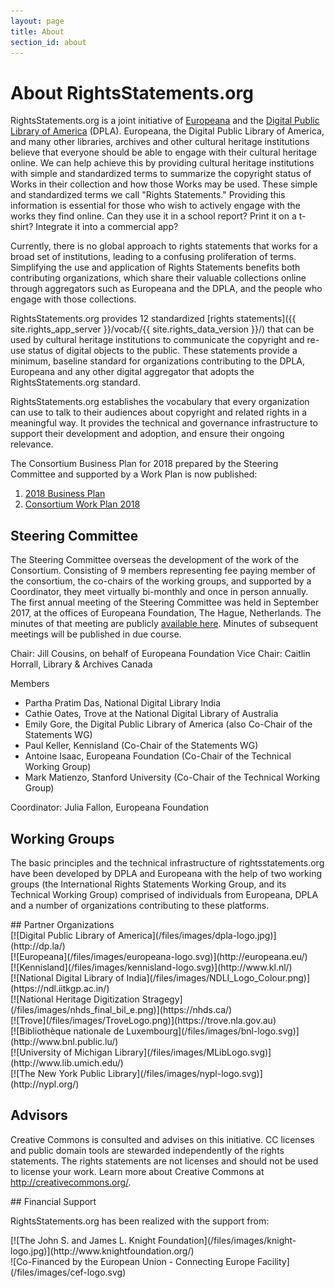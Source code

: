 ```yaml
---
layout: page
title: About
section_id: about
---
```


# About RightsStatements.org

RightsStatements.org is a joint initiative of [Europeana](http://europeana.eu/) and the [Digital Public Library of America](http://dp.la/) (DPLA). Europeana, the Digital Public Library of America, and many other libraries, archives and other cultural heritage institutions believe that everyone should be able to engage with their cultural heritage online. We can help achieve this by providing cultural heritage institutions with simple and standardized terms to summarize the copyright status of Works in their collection and how those Works may be used. These simple and standardized terms we call "Rights Statements." Providing this information is essential for those who wish to actively engage with the works they find online. Can they use it in a school report? Print it on a t­-shirt? Integrate it into a commercial app?

Currently, there is no global approach to rights statements that works for a broad set of institutions, leading to a confusing proliferation of terms. Simplifying the use and application of Rights Statements benefits both contributing organizations, which share their valuable collections online through aggregators such as Europeana and the DPLA, and the people who engage with those collections.

RightsStatements.org provides 12 standardized [rights statements]({{ site.rights_app_server }}/vocab/{{ site.rights_data_version }}/) that can be used by cultural heritage institutions to communicate the copyright and re-use status of digital objects to the public. These statements provide a  minimum, baseline standard for organizations contributing to the DPLA, Europeana and any other digital aggregator that adopts the RightsStatements.org standard.

RightsStatements.org establishes the vocabulary that every organization can use to talk to their audiences about copyright and related rights in a meaningful way. It provides the technical and governance infrastructure to support their development and adoption, and ensure their on­going relevance.

The Consortium Business Plan for 2018 prepared by the Steering Committee and supported by a Work Plan is now published:

1. [2018 Business Plan](http://bit.ly/2oZQe4m)
2. [Consortium Work Plan 2018](http://bit.ly/2DiEbTS)

## Steering Committee

The Steering Committee overseas the development of the work of the Consortium. Consisting of 9 members representing fee paying member of the consortium, the co-chairs of the working groups, and supported by a Coordinator, they meet virtually bi-monthly and once in person annually. The first annual meeting of the Steering Committee was held in September 2017, at the offices of Europeana Foundation, The Hague, Netherlands. The minutes of that meeting are publicly [available here](https://docs.google.com/document/d/1FHgxm9YF4ZWBtcDRjfBvcm8SG984cS1bVhPLpmTXQ28/). Minutes of subsequent meetings will be published in due course.

Chair:  Jill Cousins, on behalf of Europeana Foundation
Vice Chair: Caitlin Horrall, Library & Archives Canada

Members
* Partha Pratim Das, National Digital Library India
* Cathie Oates, Trove at the National Digital Library of Australia
* Emily Gore, the Digital Public Library of America (also Co-Chair of the Statements WG)
* Paul Keller, Kennisland (Co-Chair of the Statements WG)
* Antoine Isaac, Europeana Foundation (Co-Chair of the Technical Working Group)
* Mark Matienzo, Stanford University (Co-Chair of the Technical Working Group)

Coordinator:  Julia Fallon, Europeana Foundation

## Working Groups

The basic principles and the technical infrastructure of rightsstatements.org have been developed by DPLA and Europeana with the help of two working groups (the International Rights Statements Working Group, and its Technical Working Group) comprised of individuals from Europeana, DPLA and a number of organizations contributing to these platforms.

<div class="box">
## Partner Organizations

<div class="row centered-text">
<div class="medium-4 columns logo">
[![Digital Public Library of America](/files/images/dpla-logo.jpg)](http://dp.la/)
</div>
<div class="medium-4 columns logo">
[![Europeana](/files/images/europeana-logo.svg)](http://europeana.eu/)
</div>
<div class="medium-4 columns logo">
[![Kennisland](/files/images/kennisland-logo.svg)](http://www.kl.nl/)
</div>
</div>
<div class="row centered-text">
<div class="medium-4 columns logo">
[![National Digital Library of India](/files/images/NDLI_Logo_Colour.png)](https://ndl.iitkgp.ac.in/)
</div>
<div class="medium-4 columns logo">
[![National Heritage Digitization Stragegy](/files/images/nhds_final_bil_e.png)](https://nhds.ca/)
</div>
<div class="medium-4 columns logo">
[![Trove](/files/images/TroveLogo.png)](https://trove.nla.gov.au)
</div>
</div>
<div class="row centered-text">
<div class="medium-4 columns logo">
[![Bibliothèque nationale de Luxembourg](/files/images/bnl-logo.svg)](http://www.bnl.public.lu/)
</div>
<div class="medium-4 columns logo">
[![University of Michigan Library](/files/images/MLibLogo.svg)](http://www.lib.umich.edu/)
</div>
<div class="medium-4 columns logo">
[![The New York Public Library](/files/images/nypl-logo.svg)](http://nypl.org/)
</div>
</div>
</div>


## Advisors

Creative Commons is consulted and advises on this initiative. CC licenses and public domain tools are stewarded independently of the rights statements. The rights statements are not licenses and should not be used to license your work. Learn more about Creative Commons at <http://creativecommons.org/>.


<div class="box">
## Financial Support

RightsStatements.org has been realized with the support from:

<div class="row">
<div class="medium-4 columns">
[![The John S. and James L. Knight Foundation](/files/images/knight-logo.jpg)](http://www.knightfoundation.org/)
</div>
<div class="medium-4 columns">
![Co-Financed by the European Union - Connecting Europe Facility](/files/images/cef-logo.svg)
</div>
</div>
